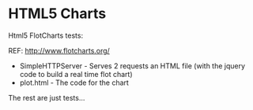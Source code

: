 HTML5 Charts
============

Html5 FlotCharts tests:

REF: http://www.flotcharts.org/


- SimpleHTTPServer - Serves 2 requests an HTML file (with the jquery code to build a real time flot chart)
- plot.html - The code for the chart

The rest are just tests...
